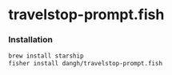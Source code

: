 # travelstop-prompt.fish

### Installation

```sh
brew install starship
fisher install dangh/travelstop-prompt.fish
```
